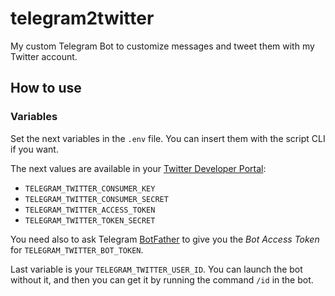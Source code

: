 # telegram2twitter

My custom Telegram Bot to customize messages and tweet them with my Twitter account.

## How to use

### Variables

Set the next variables in the `.env` file. You can insert them with the script CLI if you want.

The next values are available in your [Twitter Developer Portal](https://developer.twitter.com/en/portal/projects-and-apps):

 - `TELEGRAM_TWITTER_CONSUMER_KEY`
 - `TELEGRAM_TWITTER_CONSUMER_SECRET`
 - `TELEGRAM_TWITTER_ACCESS_TOKEN`
 - `TELEGRAM_TWITTER_TOKEN_SECRET`

You need also to ask Telegram [BotFather](https://t.me/botfather) to give you the *Bot Access Token* for `TELEGRAM_TWITTER_BOT_TOKEN`.

Last variable is your `TELEGRAM_TWITTER_USER_ID`. You can launch the bot without it, and then you can get it by running the command `/id` in the bot.
